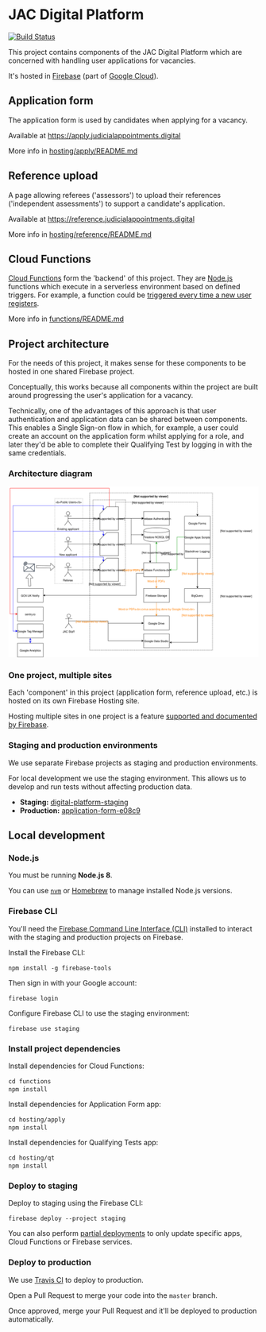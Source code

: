# JAC Digital Platform

[![Build Status](https://travis-ci.org/JudicialAppointmentsCommission/application-form.svg?branch=master)](https://travis-ci.org/JudicialAppointmentsCommission/application-form)

This project contains components of the JAC Digital Platform which are concerned with handling user applications for 
vacancies.

It's hosted in [Firebase](https://firebase.google.com) (part of [Google Cloud](https://cloud.google.com)).

## Application form

The application form is used by candidates when applying for a vacancy.

Available at https://apply.judicialappointments.digital

More info in [hosting/apply/README.md](hosting/apply/README.md)

## Reference upload

A page allowing referees ('assessors') to upload their references ('independent assessments') to support a candidate's 
application.

Available at https://reference.judicialappointments.digital

More info in [hosting/reference/README.md](hosting/reference/README.md)

## Cloud Functions

[Cloud Functions](https://firebase.google.com/docs/functions/) form the 'backend' of this project. They are 
[Node.js](https://nodejs.org/en/) functions which execute in a serverless environment based on defined triggers.
For example, a function could be 
[triggered every time a new user registers](https://firebase.google.com/docs/functions/auth-events).

More info in [functions/README.md](functions/README.md)

## Project architecture

For the needs of this project, it makes sense for these components to be hosted in one shared Firebase project. 

Conceptually, this works because all components within the project are built around progressing the user's 
application for a vacancy.

Technically, one of the advantages of this approach is that user authentication and application data can be shared 
between components. This enables a Single Sign-on flow in which, for example, a user could create an account on the 
application form whilst applying for a role, and later they'd be able to complete their Qualifying Test by logging in with the same 
credentials.

### Architecture diagram

![Application architecture diagram](docs/jac-digital-platform-architecture.svg)

### One project, multiple sites

Each 'component' in this project (application form, reference upload, etc.) is hosted on its own Firebase Hosting site.

Hosting multiple sites in one project is a feature 
[supported and documented by Firebase](https://firebase.google.com/docs/hosting/multisites).

### Staging and production environments

We use separate Firebase projects as staging and production environments.

For local development we use the staging environment. This allows us to develop and run tests without affecting production data.

- **Staging:** [digital-platform-staging](https://console.firebase.google.com/project/digital-platform-staging/overview)
- **Production:** [application-form-e08c9](https://console.firebase.google.com/project/application-form-e08c9/overview)

## Local development

### Node.js

You must be running **Node.js 8**.

You can use [`nvm`](https://github.com/nvm-sh/nvm) or 
[Homebrew](http://www.ianoxley.com/blog/2018/02/02/managing-node-versions-with-homebrew) to manage installed Node.js versions.

### Firebase CLI

You'll need the [Firebase Command Line Interface (CLI)](https://firebase.google.com/docs/cli) installed to interact with the staging and production projects on 
Firebase.

Install the Firebase CLI:
```
npm install -g firebase-tools
```

Then sign in with your Google account:
```
firebase login
```

Configure Firebase CLI to use the staging environment:
```
firebase use staging
```

### Install project dependencies

Install dependencies for Cloud Functions:
```
cd functions
npm install
```

Install dependencies for Application Form app:
```
cd hosting/apply
npm install
```

Install dependencies for Qualifying Tests app:
```
cd hosting/qt
npm install
```

### Deploy to staging

Deploy to staging using the Firebase CLI:

```
firebase deploy --project staging
```

You can also perform [partial deployments](https://firebase.google.com/docs/cli#partial_deploys) to only update specific apps, 
Cloud Functions or Firebase services.

### Deploy to production

We use [Travis CI](https://travis-ci.org/jac-uk/digital-platform) to deploy to production.

Open a Pull Request to merge your code into the `master` branch.

Once approved, merge your Pull Request and it'll be deployed to production automatically.
